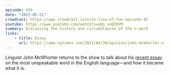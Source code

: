 ```yaml
---
episode: 420
date: "2021-05-21"
crowdcast: https://www.crowdcast.io/e/in-lieu-of-fun-episode-45
youtube: https://www.youtube.com/watch?v=qUs_seQCKVM
summary: Discussing the history and circumstances of the n-word
links:
    - title: Essay
      url: https://www.nytimes.com/2021/04/30/opinion/john-mcwhorter-n-word-unsayable.html
---
```

Linguist John McWhorter returns to the show to talk about his [recent essay][essay] on the most unspeakable word in the English language—and how it became what it is.

[essay]: https://www.nytimes.com/2021/04/30/opinion/john-mcwhorter-n-word-unsayable.html
